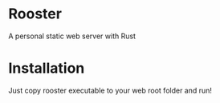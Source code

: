# Rooster
A personal static web server with Rust

# Installation
Just copy rooster executable to your web root folder and run!